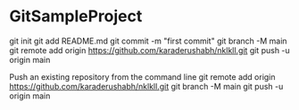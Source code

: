 # GitSampleProject


  git init
  git add README.md
  git commit -m "first commit"
  git branch -M main
  git remote add origin https://github.com/karaderushabh/nklkll.git
  git push -u origin main



Push an existing repository from the command line
  git remote add origin https://github.com/karaderushabh/nklkll.git
  git branch -M main
  git push -u origin main
